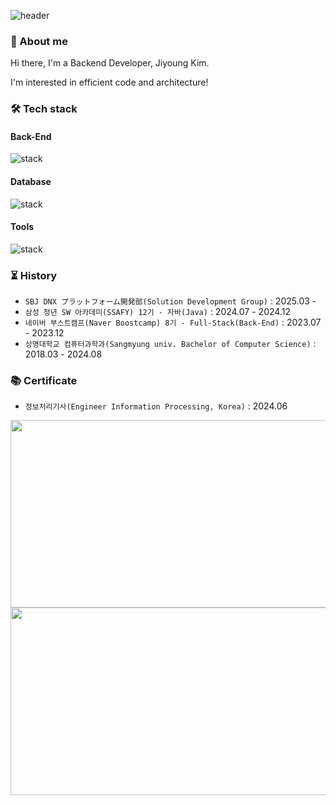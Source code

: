 ![header](https://capsule-render.vercel.app/api?type=waving&color=timeGradient&text=JIYOUNG%20KIM&fontSize=60&fontAlignY=40&fontAlign=30&height=200&fontColor=ffffff)

### 👷 About me
Hi there, I'm a Backend Developer, Jiyoung Kim.

I'm interested in efficient code and architecture!

### 🛠️ Tech stack

#### Back-End
![stack](https://skillicons.dev/icons?i=java,javascript,spring,django,express,nodejs,nestjs,aws)

#### Database
![stack](https://skillicons.dev/icons?i=mysql,redis,postgresql,mongo)

#### Tools
![stack](https://skillicons.dev/icons?i=github,githubactions,figma)

### ⏳ History
- `SBJ DNX プラットフォーム開発部(Solution Development Group)` : 2025.03 -
- `삼성 청년 SW 아카데미(SSAFY) 12기 - 자바(Java)` : 2024.07 - 2024.12
- `네이버 부스트캠프(Naver Boostcamp) 8기 - Full-Stack(Back-End)` : 2023.07 - 2023.12
- `상명대학교 컴퓨터과학과(Sangmyung univ. Bachelor of Computer Science)` : 2018.03 - 2024.08

### 📚 Certificate
- `정보처리기사(Engineer Information Processing, Korea)` : 2024.06

<a href="https://github.com/devxb/gitanimals">
<img
  src="https://render.gitanimals.org/farms/famo1245"
  width="600"
  height="300"
/>
</a>

<a href="https://solve-nyang.com">
<img
  src="https://api.solve-nyang.com/compose/kandallee007"
  width="600"
  height="300"
/>
</a>
